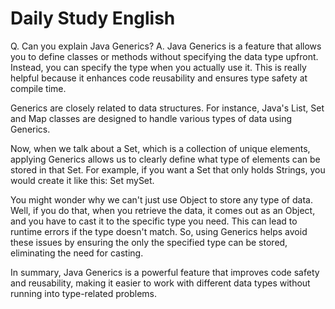 # Daily Study English
Q. Can you explain Java Generics?
A. Java Generics is a feature that allows you to define classes or methods without specifying the data type upfront. Instead, you can specify the type when you actually use it. This is really helpful because it enhances code reusability and  ensures type safety at compile time.

Generics are closely related to data structures. For instance, Java's List, Set and Map classes are designed to handle various types of data using Generics.

Now, when we talk about a Set, which is a collection of unique elements, applying Generics allows us to clearly define what type of elements can be stored in that Set. For example, if you want a Set that only holds Strings, you would create it like this: Set<String> mySet.

You might wonder why we can't just use Object to store any type of data.
Well, if you do that, when you retrieve the data, it comes out as an Object, and you have to cast it to the specific type you need. This can lead to runtime errors if the type doesn't match.
So, using Generics helps avoid these issues by ensuring the only the specified type can be stored, eliminating the need for casting.

In summary, Java Generics is a powerful feature that improves code safety and reusability, making it easier to work with different data types without running into type-related problems.